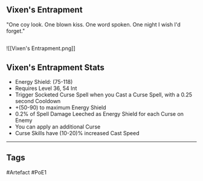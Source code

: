 ## Vixen's Entrapment
"One coy look. One blown kiss. One word spoken.
One night I wish I'd forget."
##
![[Vixen's Entrapment.png]]
## Vixen's Entrapment Stats
- Energy Shield: (75-118)
- Requires Level 36, 54 Int
- Trigger Socketed Curse Spell when you Cast a Curse Spell, with a 0.25 second Cooldown
- +(50-90) to maximum Energy Shield
- 0.2% of Spell Damage Leeched as Energy Shield for each Curse on Enemy
- You can apply an additional Curse
- Curse Skills have (10-20)% increased Cast Speed


---
## Tags
#Artefact
#PoE1